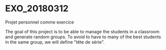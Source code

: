 # EXO_20180312
Projet personnel comme exercice

The goal of this project is to be able to manage the students in a classroom and generate random groups.
To avoid to have to many of the best students in the same group, we will define "tête de série".
